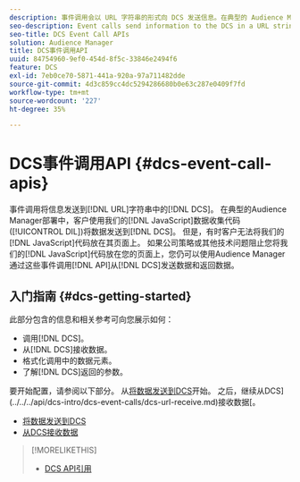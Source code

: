 ```yaml
---
description: 事件调用会以 URL 字符串的形式向 DCS 发送信息。在典型的 Audience Manager 部署中，客户使用我们的 JavaScript 数据收集代码 (DIL) 将数据发送到 DCS。但有时，客户无法将我们的 JavaScript 代码放在其页面上。如果公司策略或其他技术问题阻止您将我们的 JavaScript 代码放在您的页面上，您仍可以使用 Audience Manager 通过这些事件调用 API 从 DCS 发送数据和返回数据。
seo-description: Event calls send information to the DCS in a URL string. In a typical Audience Manager deployment, customers use our JavaScript data collection code (DIL) to send data to the DCS. However, sometimes customers cannot put our JavaScript code on their pages. If company policies or other technical issues prevent you from placing our JavaScript code on your pages, you can still work with Audience Manager to send and return data from DCS with these event call APIs.
seo-title: DCS Event Call APIs
solution: Audience Manager
title: DCS事件调用API
uuid: 84754960-9ef0-454d-8f5c-33846e2494f6
feature: DCS
exl-id: 7eb0ce70-5871-441a-920a-97a711482dde
source-git-commit: 4d3c859cc4dc5294286680b0e63c287e0409f7fd
workflow-type: tm+mt
source-wordcount: '227'
ht-degree: 35%

---
```


# DCS事件调用API {#dcs-event-call-apis}

事件调用将信息发送到[!DNL URL]字符串中的[!DNL DCS]。 在典型的Audience Manager部署中，客户使用我们的[!DNL JavaScript]数据收集代码([!UICONTROL DIL])将数据发送到[!DNL DCS]。 但是，有时客户无法将我们的[!DNL JavaScript]代码放在其页面上。 如果公司策略或其他技术问题阻止您将我们的[!DNL JavaScript]代码放在您的页面上，您仍可以使用Audience Manager通过这些事件调用[!DNL API]从[!DNL DCS]发送数据和返回数据。

## 入门指南 {#dcs-getting-started}

此部分包含的信息和相关参考可向您展示如何：

* 调用[!DNL DCS]。
* 从[!DNL DCS]接收数据。
* 格式化调用中的数据元素。
* 了解[!DNL DCS]返回的参数。

要开始配置，请参阅以下部分。 从[将数据发送到DCS](../../../api/dcs-intro/dcs-event-calls/dcs-url-send.md)开始。 之后，继续从DCS](../../../api/dcs-intro/dcs-event-calls/dcs-url-receive.md)接收数据[。

* [将数据发送到DCS](dcs-url-send.md)
* [从DCS接收数据](dcs-url-receive.md)

>[!MORELIKETHIS]
>
>* [DCS API引用](../../../api/dcs-intro/dcs-api-reference/dcs-api-methods.md)
